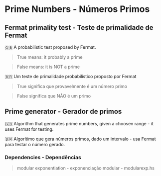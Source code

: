 # Prime Numbers - Números Primos

## Fermat primality test - Teste de primalidade de Fermat
:gb: A probabilistic test proposed by Fermat.
> True means: it probably a prime

> False means: it is NOT a prime

:brazil: Um teste de primalidade probabilístico proposto por Fermat
> True significa que provavelmente é um número primo

> False significa que NÃO é um primo

## Prime generator - Gerador de primos
:gb: Algorithm that generates prime numbers, given a choosen range - it uses Fermat for testing.

:brazil: Algorítimo que gera números primos, dado um intervalo - usa Fermat para testar o número gerado.


### Dependencies - Dependências
> modular exponentiation - exponenciação modular - modularexp.hs
